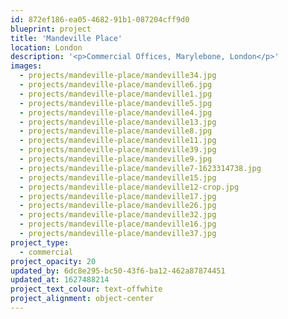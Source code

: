 ```yaml
---
id: 872ef186-ea05-4682-91b1-087204cff9d0
blueprint: project
title: 'Mandeville Place'
location: London
description: '<p>Commercial Offices, Marylebone, London</p>'
images:
  - projects/mandeville-place/mandeville34.jpg
  - projects/mandeville-place/mandeville6.jpg
  - projects/mandeville-place/mandeville1.jpg
  - projects/mandeville-place/mandeville5.jpg
  - projects/mandeville-place/mandeville4.jpg
  - projects/mandeville-place/mandeville13.jpg
  - projects/mandeville-place/mandeville8.jpg
  - projects/mandeville-place/mandeville11.jpg
  - projects/mandeville-place/mandeville39.jpg
  - projects/mandeville-place/mandeville9.jpg
  - projects/mandeville-place/mandeville7-1623314738.jpg
  - projects/mandeville-place/mandeville15.jpg
  - projects/mandeville-place/mandeville12-crop.jpg
  - projects/mandeville-place/mandeville17.jpg
  - projects/mandeville-place/mandeville26.jpg
  - projects/mandeville-place/mandeville32.jpg
  - projects/mandeville-place/mandeville16.jpg
  - projects/mandeville-place/mandeville37.jpg
project_type:
  - commercial
project_opacity: 20
updated_by: 6dc8e295-bc50-43f6-ba12-462a87874451
updated_at: 1627488214
project_text_colour: text-offwhite
project_alignment: object-center
---
```


